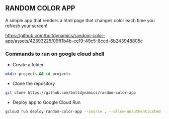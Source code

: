 ## RANDOM COLOR APP

A simple app that renders a html page that changes color each time you refresh your screen!

https://github.com/boltdynamics/random-color-app/assets/42393225/09ff1b4b-ce19-49c5-8ccd-6b243948805c

### Commands to run on google cloud shell

* Create a folder
```bash
mkdir projects && cd projects
```

* Clone the repository
```bash
git clone https://github.com/boltdynamics/random-color-app
```

* Deploy app to Google Cloud Run
```bash
gcloud run deploy random-color-app --source . --allow-unauthenticated --region=us-central1 --project <project_id>
```
